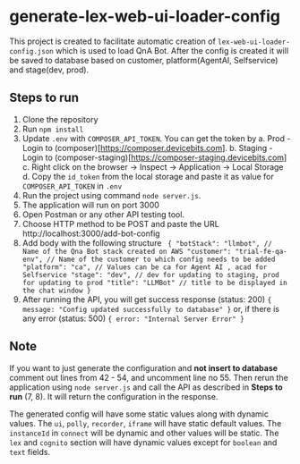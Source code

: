 # generate-lex-web-ui-loader-config
This project is created to facilitate automatic creation of `lex-web-ui-loader-config.json` which is used to load QnA Bot. After the config is created it will be saved to database based on customer, platform(AgentAI, Selfservice) and stage(dev, prod).

## Steps to run
1. Clone the repository
2. Run `npm install`
3. Update `.env` with `COMPOSER_API_TOKEN`. You can get the token by
    a. Prod - Login to (composer)[https://composer.devicebits.com].
    b. Staging - Login to (composer-staging)[https://composer-staging.devicebits.com] 
    c. Right click on the browser -> Inspect -> Application -> Local Storage
    d. Copy the `id_token` from the local storage and paste it as value for `COMPOSER_API_TOKEN` in `.env`
4. Run the project using command `node server.js`.
5. The application will run on port 3000
6. Open Postman or any other API testing tool.
7. Choose HTTP method to be POST and paste the URL http://localhost:3000/add-bot-config
8. Add body with the following structure
        ``` {
                "botStack": "llmbot", // Name of the Qna Bot stack created on AWS
                "customer": "trial-fe-qa-env", // Name of the customer to which config needs to be added
                "platform": "ca", // Values can be ca for Agent AI , acad for Selfservice
                "stage": "dev", // dev for updating to staging, prod for updating to prod
                "title": "LLMBot" // title to be displayed in the chat window
            }```
9. After running the API, you will get success response (status: 200)
        ```{
                message: "Config updated successfully to database"
            }```
    or, if there is any error (status: 500)
        ```{
                 error: "Internal Server Error"
            }```

## Note

If you want to just generate the configuration and **not insert  to database** comment out lines from 42 - 54, and uncomment line no 55. Then rerun the application
using `node server.js` and call the API as described in **Steps to run** (7, 8). It will return the configuration in the response.

The generated config will have some static values along with dynamic values. The `ui`, `polly`, `recorder`, `iframe` will have static default values. The `instanceId` in `connect` will be dynamic and other values will be static. The `lex` and `cognito` section will have dynamic values except for `boolean` and `text` fields.
